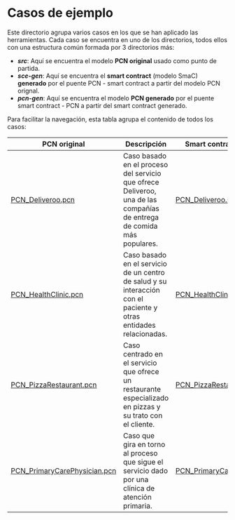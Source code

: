# Casos de ejemplo
Este directorio agrupa varios casos en los que se han aplicado las herramientas. Cada caso se encuentra en uno de los directorios, todos ellos con una estructura común formada por 3 directorios más:
* ***src***: Aquí se encuentra el modelo **PCN original** usado como punto de partida.
* ***sce-gen***: Aquí se encuentra el **smart contract** (modelo SmaC) **generado** por el puente PCN - smart contract a partir del modelo PCN orignal.
* ***pcn-gen***: Aquí se encuentra el modelo **PCN generado** por el puente smart contract - PCN a partir del smart contract generado.

Para facilitar la navegación, esta tabla agrupa el contenido de todos los casos:

| PCN original | Descripción | Smart contract generado | PCN generado
| --- | --- | --- | --- |
| [PCN_Deliveroo.pcn](https://github.com/alv4rob/PCN-SmartContract-Bridges/blob/main/Example%20Cases/Deliveroo/src/PCN_Deliveroo.pcn) | Caso basado en el proceso del servicio que ofrece Deliveroo, una de las compañías de entrega de comida más populares. | [PCN_Deliveroo.sce](https://github.com/alv4rob/PCN-SmartContract-Bridges/blob/main/Example%20Cases/Deliveroo/sce-gen/PCN_Deliveroo.sce) | [PCN_Deliveroo.pcn](https://github.com/alv4rob/PCN-SmartContract-Bridges/blob/main/Example%20Cases/Deliveroo/pcn-gen/PCN_Deliveroo.pcn)
| [PCN_HealthClinic.pcn](https://github.com/alv4rob/PCN-SmartContract-Bridges/blob/main/Example%20Cases/HealthClinic/src/PCN_HealthClinic.pcn) | Caso basado en el servicio de un centro de salud y su interacción con el paciente y otras entidades relacionadas. | [PCN_HealthClinic.sce](https://github.com/alv4rob/PCN-SmartContract-Bridges/blob/main/Example%20Cases/HealthClinic/sce-gen/PCN_HealthClinic.sce) | [PCN_HealthClinic.pcn](https://github.com/alv4rob/PCN-SmartContract-Bridges/blob/main/Example%20Cases/HealthClinic/pcn-gen/PCN_HealthClinic.pcn)
| [PCN_PizzaRestaurant.pcn](https://github.com/alv4rob/PCN-SmartContract-Bridges/blob/main/Example%20Cases/PizzaRestaurant/src/PCN_PizzaRestaurant.pcn) | Caso centrado en el servicio que ofrece un restaurante especializado en pizzas y su trato con el cliente. | [PCN_PizzaRestaurant.sce](https://github.com/alv4rob/PCN-SmartContract-Bridges/blob/main/Example%20Cases/PizzaRestaurant/sce-gen/PCN_PizzaRestaurant.sce) | [PCN_PizzaRestaurant.pcn](https://github.com/alv4rob/PCN-SmartContract-Bridges/blob/main/Example%20Cases/PizzaRestaurant/pcn-gen/PCN_PizzaRestaurant.pcn)
| [PCN_PrimaryCarePhysician.pcn](https://github.com/alv4rob/PCN-SmartContract-Bridges/blob/main/Example%20Cases/PrimaryCarePhysician/src/PCN_PrimaryCarePhysician.pcn) | Caso que gira en torno al proceso que sigue el servicio dado por una clínica de atención primaria. | [PCN_PrimaryCarePhysician.sce](https://github.com/alv4rob/PCN-SmartContract-Bridges/blob/main/Example%20Cases/PrimaryCarePhysician/sce-gen/PCN_PrimaryCarePhysician.sce) | [PCN_PrimaryCarePhysician.pcn](https://github.com/alv4rob/PCN-SmartContract-Bridges/blob/main/Example%20Cases/PrimaryCarePhysician/pcn-gen/PCN_PrimaryCarePhysician.pcn)

